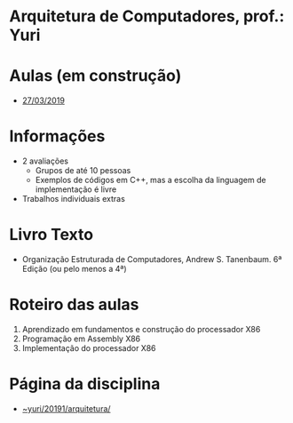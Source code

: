 # Arquitetura de Computadores, prof.: Yuri

# Aulas (em construção)
- [27/03/2019](aulas/25-03-2019-README.md)

# Informações
- 2 avaliações
    - Grupos de até 10 pessoas
    - Exemplos de códigos em C++, mas a escolha da linguagem de implementação é livre
- Trabalhos individuais extras


# Livro Texto
- Organização Estruturada de Computadores, Andrew S. Tanenbaum. 6ª Edição (ou pelo menos a 4ª)

# Roteiro das aulas
1. Aprendizado em fundamentos e construção do processador X86
1. Programação em Assembly X86
1. Implementação do processador X86

# Página da disciplina
 - [~yuri/20191/arquitetura/](http://www.lia.ufc.br/~yuri/20191/arquitetura/)

